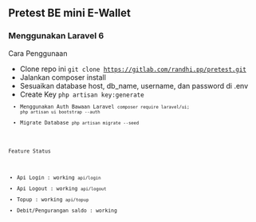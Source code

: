 ## Pretest BE mini E-Wallet
### Menggunakan Laravel 6

Cara Penggunaan
- Clone repo ini <code>git clone https://gitlab.com/randhi.pp/pretest.git</code>
- Jalankan composer install
- Sesuaikan database host, db_name, username, dan password di .env
- Create Key <code>php artisan key:generate<code>
- Menggunakan Auth Bawaan Laravel <code>composer require laravel/ui; php artisan ui bootstrap --auth</code>
- Migrate Database <code>php artisan migrate --seed</code>

Feature Status 
- Api Login : working <code>api/login</code>
- Api Logout : working <code>api/logout</code>
- Topup : working <code>api/topup</code>
- Debit/Pengurangan saldo : working

